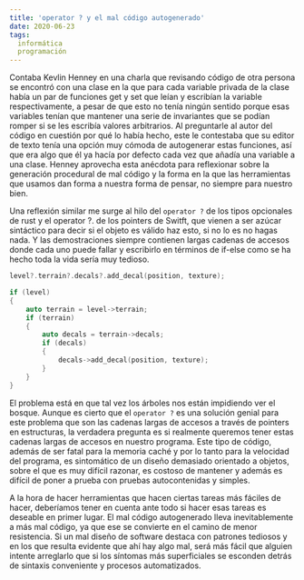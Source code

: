 ```yaml
---
title: 'operator ? y el mal código autogenerado'
date: 2020-06-23
tags:
  informática
  programación
---
```

Contaba Kevlin Henney en una charla que revisando código de otra persona se encontró con una clase en la que para cada variable privada de la clase había un par de funciones get y set que leían y escribían la variable respectivamente, a pesar de que esto no tenía ningún sentido porque esas variables tenían que mantener una serie de invariantes que se podían romper si se les escribía valores arbitrarios. Al preguntarle al autor del código en cuestión por qué lo había hecho, este le contestaba que su editor de texto tenía una opción muy cómoda de autogenerar estas funciones, así que era algo que él ya hacía por defecto cada vez que añadía una variable a una clase. Henney aprovecha esta anécdota para reflexionar sobre la generación procedural de mal código y la forma en la que las herramientas que usamos dan forma a nuestra forma de pensar, no siempre para nuestro bien.

Una reflexión similar me surge al hilo del `operator ?` de los tipos opcionales de rust y el operator ?. de los pointers de Switft, que vienen a ser azúcar sintáctico para decir si el objeto es válido haz esto, si no lo es no hagas nada. Y las demostraciones siempre contienen largas cadenas de accesos donde cada uno puede fallar y escribirlo en términos de if-else como se ha hecho toda la vida sería muy tedioso.

```swift
level?.terrain?.decals?.add_decal(position, texture);
```

```cpp
if (level)
{
	auto terrain = level->terrain;
	if (terrain)
	{
		auto decals = terrain->decals;
		if (decals)
		{
			decals->add_decal(position, texture);
		}
	}
}
```

El problema está en que tal vez los árboles nos están impidiendo ver el bosque. Aunque es cierto que el `operator ?` es una solución genial para este problema que son las cadenas largas de accesos a través de pointers en estructuras, la verdadera pregunta es si realmente queremos tener estas cadenas largas de accesos en nuestro programa. Este tipo de código, además de ser fatal para la memoria caché y por lo tanto para la velocidad del programa, es sintomático de un diseño demasiado orientado a objetos, sobre el que es muy difícil razonar, es costoso de mantener y además es difícil de poner a prueba con pruebas autocontenidas y simples.

A la hora de hacer herramientas que hacen ciertas tareas más fáciles de hacer, deberíamos tener en cuenta ante todo si hacer esas tareas es deseable en primer lugar. El mal código autogenerado lleva inevitablemente a más mal código, ya que ese se convierte en el camino de menor resistencia. Si un mal diseño de software destaca con patrones tediosos y en los que resulta evidente que ahí hay algo mal, será más fácil que alguien intente arreglarlo que si los síntomas más superficiales se esconden detrás de sintaxis conveniente y procesos automatizados.
